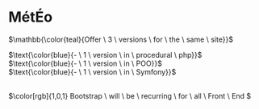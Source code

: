 # MétÉo

$\mathbb{\color{teal}{Offer \ 3 \ versions \ for \ the \ same \ site}}$

$\text{\color{blue}{- \ 1 \ version \ in \ procedural \ php}}$ <br>
$\text{\color{blue}{- \ 1 \ version \ in \ POO}}$ <br>
$\text{\color{blue}{- \ 1 \ version \ in \ Symfony}}$ <br><br>

$\color[rgb]{1,0,1} Bootstrap  \ will  \ be  \ recurring  \ for  \ all  \ Front  \ End $

